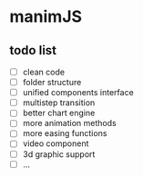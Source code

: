 # manimJS

## todo list

* [ ] clean code
* [ ] folder structure
* [ ] unified components interface
* [ ] multistep transition
* [ ] better chart engine
* [ ] more animation methods
* [ ] more easing functions
* [ ] video component
* [ ] 3d graphic support
* [ ] ...
